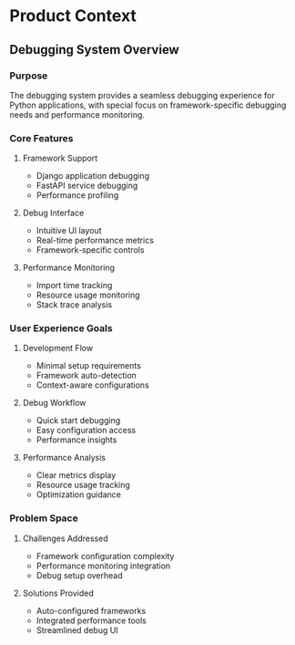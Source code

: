 # Product Context

## Debugging System Overview

### Purpose
The debugging system provides a seamless debugging experience for Python applications, with special focus on framework-specific debugging needs and performance monitoring.

### Core Features
1. Framework Support
   - Django application debugging
   - FastAPI service debugging
   - Performance profiling

2. Debug Interface
   - Intuitive UI layout
   - Real-time performance metrics
   - Framework-specific controls

3. Performance Monitoring
   - Import time tracking
   - Resource usage monitoring
   - Stack trace analysis

### User Experience Goals
1. Development Flow
   - Minimal setup requirements
   - Framework auto-detection
   - Context-aware configurations

2. Debug Workflow
   - Quick start debugging
   - Easy configuration access
   - Performance insights

3. Performance Analysis
   - Clear metrics display
   - Resource usage tracking
   - Optimization guidance

### Problem Space
1. Challenges Addressed
   - Framework configuration complexity
   - Performance monitoring integration
   - Debug setup overhead

2. Solutions Provided
   - Auto-configured frameworks
   - Integrated performance tools
   - Streamlined debug UI